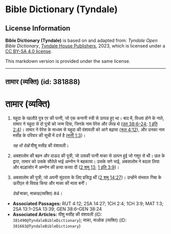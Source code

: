 # Bible Dictionary (Tyndale)

## License Information

**Bible Dictionary (Tyndale)** is based on and adapted from: _Tyndale Open Bible Dictionary_, [Tyndale House Publishers](https://tyndaleopenresources.com/), 2023, which is licensed under a [CC BY-SA 4.0 license](https://creativecommons.org/licenses/by-sa/4.0/legalcode.en).

This markdown version is provided under the same license.



--------------------------------

## तामार (व्यक्ति) (id: 381888)

तामार (व्यक्ति)
===============

1. यहूदा के पहलौठे पुत्र एर की पत्नी, जो एक कनानी स्त्री से उत्पन्न हुए था। बाद में, विधवा होने के नाते, तामार ने यहूदा से दो पुत्रों को जन्म दिया, जिनके नाम पेरेस और ज़ेरह थे ([उत 38:6–24](https://ref.ly/Gen38:6-Gen38:24); [1 इति 2:4](https://ref.ly/1Chr2:4))। तामार ने पेरेस के माध्यम से यहूदा की वंशावली को आगे बढ़ाया ([रूत 4:12](https://ref.ly/Ruth4:12)), और उनका नाम मसीह के परिवार की सूची में दर्ज है ([मत्ती 1:3](https://ref.ly/Matt1:3))।

    *यह भी देखें* यीशु मसीह की वंशावली।

2. अबशालोम की बहन और दाऊद की पुत्री, जो उसकी पत्नी माका से उत्पन हुई जो गशूर से थी। छल के द्वारा, तामार को उसके सौतेले भाई अम्नोन ने बहकाया। उसके सगे भाई, अबसालोम ने बदला लिया और बाल्हासोर में अम्नोन की हत्या करवा दी ([2 शमू 13](https://ref.ly/2Sam13:1-2Sam13:39); [1 इति 3:9](https://ref.ly/1Chr3:9))।
3. अबसालोम की पुत्री, जो अपनी सुंदरता के लिए प्रसिद्ध थीं ([2 शमू 14:27](https://ref.ly/2Sam14:27))। उन्होंने संभवतः गिबा के ऊरीएल से विवाह किया और माका की माता बनीं।

    *देखें* माका, माकाह(व्यक्ति) \#4।

* **Associated Passages:** RUT 4:12; 2SA 14:27; 1CH 2:4; 1CH 3:9; MAT 1:3; 2SA 13:1–2SA 13:39; GEN 38:6–GEN 38:24
* **Associated Articles:** यीशु मसीह की वंशावली (ID: `381490@TyndaleBibleDictionary`); माका, माओक (व्यक्ति) (ID: `381663@TyndaleBibleDictionary`)

